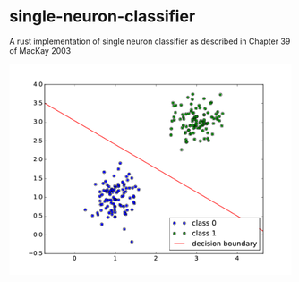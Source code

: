 # single-neuron-classifier
A rust implementation of single neuron classifier as described in Chapter 39 of MacKay 2003

![single neuron classifier](single_neuron.png)
